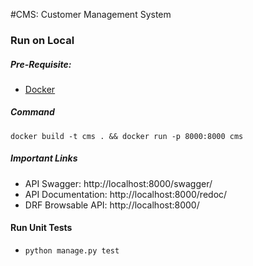#CMS: Customer Management System

### Run on Local
##### Pre-Requisite:
* [Docker](https://docs.docker.com/engine/install/)

##### Command
```
docker build -t cms . && docker run -p 8000:8000 cms 
```
##### Important Links
* API Swagger: http://localhost:8000/swagger/
* API Documentation: http://localhost:8000/redoc/
* DRF Browsable API: http://localhost:8000/


#### Run Unit Tests
* ```python manage.py test```
